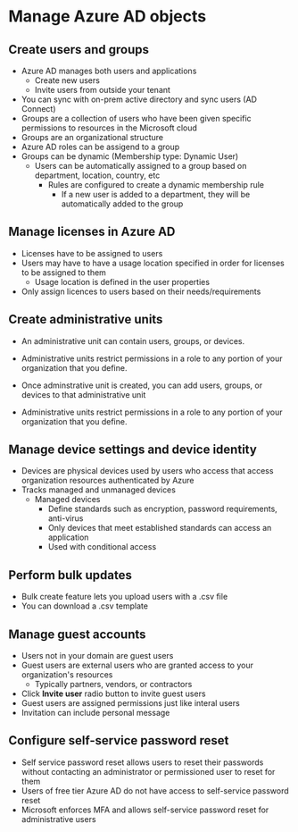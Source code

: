 # Manage Azure AD objects

## Create users and groups
- Azure AD manages both users and applications
    - Create new users
    - Invite users from outside your tenant
- You can sync with on-prem active directory and sync users (AD Connect)
- Groups are a collection of users who have been given specific permissions to resources in the Microsoft cloud
- Groups are an organizational structure
- Azure AD roles can be assigend to a group
- Groups can be dynamic (Membership type:  Dynamic User)
    - Users can be automatically assigned to a group based on department, location, country, etc
        - Rules are configured to create a dynamic membership rule
            - If a new user is added to a department, they will be automatically added to the group

## Manage licenses in Azure AD
- Licenses have to be assigned to users
- Users may have to have a usage location specified in order for licenses to be assigned to them
    - Usage location is defined in the user properties
- Only assign licences to users based on their needs/requirements

## Create administrative units
- An administrative unit can contain users, groups, or devices.
- Administrative units restrict permissions in a role to any portion of your organization that you define.
- Once adminstrative unit is created, you can add users, groups, or devices to that administrative unit

- Administrative units restrict permissions in a role to any portion of your organization that you define.

## Manage device settings and device identity
- Devices are physical devices used by users who access that access organization resources authenticated by Azure
- Tracks managed and unmanaged devices
    - Managed devices
        - Define standards such as encryption, password requirements, anti-virus
        - Only devices that meet established standards can access an application
        - Used with conditional access

## Perform bulk updates
- Bulk create feature lets you upload users with a .csv file
- You can download a .csv template

## Manage guest accounts
- Users not in your domain are guest users
- Guest users are external users who are granted access to your organization's resources
    - Typically partners, vendors, or contractors
- Click **Invite user** radio button to invite guest users 
- Guest users are assigned permissions just like interal users
- Invitation can include personal message

## Configure self-service password reset
- Self service password reset allows users to reset their passwords without contacting an administrator or permissioned user to reset for them
- Users of free tier Azure AD do not have access to self-service password reset
- Microsoft enforces MFA and allows self-service password reset for administrative users


